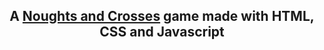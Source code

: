 <h2 align="center">A <a href="https://joaopmsa.github.io/Noughts-and-crosses-game/" target="_blank">Noughts and Crosses</a> game made with HTML, CSS and Javascript</h2>
